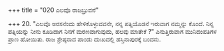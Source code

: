 +++
title = "020 ಎಲವೊ ರಾಜಬ್ರುವನೆ"

+++
20. "ಎಲವೊ ಅರಸನೆಂದು ಹೇಳಿಕೊಳ್ಳುವವನೇ, ನನ್ನ ಪತ್ನಿಯೊಡನೆ ಇರುವಾಗ ನಮ್ಮನ್ನು ಕೊಂದೆ. ನಿನ್ನ ಪತ್ನಿಯನ್ನು ನೀನು ಕೂಡಿದಾಗ ನಿನಗೆ ಮರಣವಾಗುವುದು, ಹಲವು ಮಾತೇಕೆ ?" ಎನುತ್ತಿರುವಾಗ ಮುನಿದಂಪತಿಗಳ ಪ್ರಾಣ ಹೋಯಿತು. ರಾಜ ಶ್ರೇಷ್ಠನಾದ ಪಾಂಡು ದುಃಖದಲ್ಲಿ ಹಸ್ತಿನಾಪುರಕ್ಕೆ ಬಂದನು.